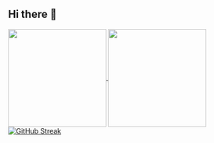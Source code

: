 ## Hi there 👋
<a href="https://github.com/anuraghazra/github-readme-stats">
  <img height=200 align="center" src="https://github-readme-stats.vercel.app/api?username=duynhannguyen&show_icon=true&show_icons=true&theme=radical&rank_icon=github" />
</a>
<a href="https://github.com/anuraghazra/convoychat">
  <img height=200 align="center" src="https://github-readme-stats.vercel.app/api/top-langs/?username=duynhannguyen&layout=compact&card_width=320&hide_progress=true" />
</a>
<a href="https://git.io/streak-stats"><img src="https://github-readme-streak-stats.herokuapp.com?user=duynhannguyen&theme=catppuccin-mocha" alt="GitHub Streak" /></a>


<!--
**duynhannguyen/duynhannguyen** is a ✨ _special_ ✨ repository because its `README.md` (this file) appears on your GitHub profile.

Here are some ideas to get you started:

- 🔭 I’m currently working on ...
- 🌱 I’m currently learning ...
- 👯 I’m looking to collaborate on ...
- 🤔 I’m looking for help with ...
- 💬 Ask me about ...
- 📫 How to reach me: ...
- 😄 Pronouns: ...
- ⚡ Fun fact: ...
-->
